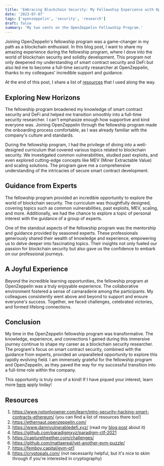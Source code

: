 ```yaml
---
title: 'Embracing Blockchain Security: My Fellowship Experience with OpenZeppelin'
date: '2023-07-07'
tags: ['openzeppelin', 'security', 'research']
draft: false
summary: 'My two cents on the OpenZeppelin Fellowship Program.'
---
```


Joining OpenZeppelin's fellowship program was a game-changer in my path as a blockchain enthusiast. In this blog post, I want to share my amazing experience during the fellowship program, where I dove into the world of blockchain security and solidity development. This program not only deepened my understanding of smart contract security and DeFi but also led me to become a full-time security researcher at OpenZeppelin, thanks to my colleagues' incredible support and guidance.

At the end of this post, I share a list of [resources](#resources) that I used along the way.

## Exploring New Horizons

The fellowship program broadened my knowledge of smart contract security and DeFi and helped me transition smoothly into a full-time security researcher. I can't emphasize enough how supportive and kind everyone was. Joining OpenZeppelin through the fellowship program made the onboarding process comfortable, as I was already familiar with the company's culture and standards.

During the fellowship program, I had the privilege of diving into a well-designed curriculum that covered various topics related to blockchain security. We investigated common vulnerabilities, studied past exploits, and even explored cutting-edge concepts like MEV (Miner Extractable Value) and scaling solutions. The program gave me a comprehensive understanding of the intricacies of secure smart contract development.

## Guidance from Experts

The fellowship program provided an incredible opportunity to explore the world of blockchain security. The curriculum was thoughtfully designed, covering topics such as common vulnerabilities, past exploits, MEV, scaling, and more. Additionally, we had the chance to explore a topic of personal interest with the guidance of a group of experts.

One of the standout aspects of the fellowship program was the mentorship and guidance provided by seasoned experts. These professionals generously shared their wealth of knowledge and experience, empowering us to delve deeper into fascinating topics. Their insights not only fueled our passion for blockchain security but also gave us the confidence to embark on our professional journeys.

## A Joyful Experience

Beyond the incredible learning opportunities, the fellowship program at OpenZeppelin was a truly enjoyable experience. The collaborative environment fostered a sense of camaraderie among the participants. My colleagues consistently went above and beyond to support and ensure everyone's success. Together, we faced challenges, celebrated victories, and formed lifelong connections.

## Conclusion

My time in the OpenZeppelin fellowship program was transformative. The knowledge, experience, and connections I gained during this immersive journey continue to shape my career as a blockchain security researcher. The program's focus on smart contract security, combined with the guidance from experts, provided an unparalleled opportunity to explore this rapidly evolving field. I am immensely grateful for the fellowship program and OpenZeppelin, as they paved the way for my successful transition into a full-time role within the company.

This opportunity is truly one of a kind! If I have piqued your interest, learn more [here](https://learn.openzeppelin.com/openzeppelin-fellowship-program-4) apply today!

## Resources

1. https://www.notonlyowner.com/learn/intro-security-hacking-smart-contracts-ethereum/ (you can find a list of resources there too!)
2. https://ethernaut.openzeppelin.com/
3. https://www.damnvulnerabledefi.xyz/ (read my [blog post](/blog/challenges/damnvulnerabledefi-solutions) about it)
4. https://github.com/paradigmxyz/paradigm-ctf-2021
5. https://capturetheether.com/challenges/
6. https://github.com/mattaereal/yet-another-evm-puzzle/
7. https://femboy.capital/evm-pt1
8. https://cryptopals.com/ (not necessarily helpful, but it's nice to skim through if you're interested in cryptography)
